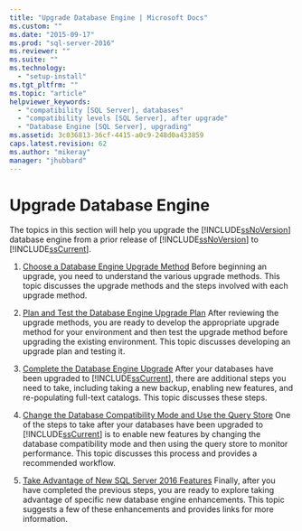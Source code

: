 ```yaml
---
title: "Upgrade Database Engine | Microsoft Docs"
ms.custom: ""
ms.date: "2015-09-17"
ms.prod: "sql-server-2016"
ms.reviewer: ""
ms.suite: ""
ms.technology: 
  - "setup-install"
ms.tgt_pltfrm: ""
ms.topic: "article"
helpviewer_keywords: 
  - "compatibility [SQL Server], databases"
  - "compatibility levels [SQL Server], after upgrade"
  - "Database Engine [SQL Server], upgrading"
ms.assetid: 3c036813-36cf-4415-a0c9-248d0a433859
caps.latest.revision: 62
ms.author: "mikeray"
manager: "jhubbard"
---
```

# Upgrade Database Engine
  The topics in this section will help you upgrade the [!INCLUDE[ssNoVersion](../../../advanced-analytics/r-services/includes/ssnoversion-md.md)] database engine from a prior release of [!INCLUDE[ssNoVersion](../../../advanced-analytics/r-services/includes/ssnoversion-md.md)] to [!INCLUDE[ssCurrent](../../../advanced-analytics/r-services/includes/sscurrent-md.md)].  
  
1.  [Choose a Database Engine Upgrade Method](../../../database-engine/install/windows/choose-a-database-engine-upgrade-method.md) Before beginning an upgrade, you need to understand the various upgrade methods. This topic discusses the upgrade methods and the steps involved with each upgrade method.  
  
2.  [Plan and Test the Database Engine Upgrade Plan](../../../database-engine/install/windows/plan-and-test-the-database-engine-upgrade-plan.md) After reviewing the upgrade methods, you are ready to develop the appropriate upgrade method for your environment and then test the upgrade method before upgrading the existing environment. This topic discusses developing an upgrade plan and testing it.  
  
3.  [Complete the Database Engine Upgrade](../../../database-engine/install/windows/complete-the-database-engine-upgrade.md) After your databases have been upgraded to [!INCLUDE[ssCurrent](../../../advanced-analytics/r-services/includes/sscurrent-md.md)], there are additional steps you need to take, including taking a new backup, enabling new features, and re-populating full-text catalogs. This topic discusses these steps.  
  
4.  [Change the Database Compatibility Mode and Use the Query Store](../../../database-engine/install/windows/change-the-database-compatibility-mode-and-use-the-query-store.md) One of the steps to take after your databases have been upgraded to [!INCLUDE[ssCurrent](../../../advanced-analytics/r-services/includes/sscurrent-md.md)] is to enable new features by changing the database compatibility mode and then using the query store to monitor performance. This topic discusses this process and provides a recommended workflow.  
  
5.  [Take Advantage of New SQL Server 2016 Features](http://msdn.microsoft.com/library/d8879659-8efa-4442-bcbb-91272647ae16) Finally, after you have completed the previous steps, you are ready to explore taking advantage of specific new database engine enhancements. This topic suggests a few of these enhancements and provides links for more information.  
  
  